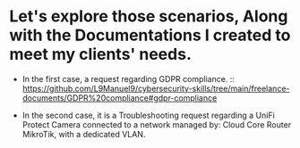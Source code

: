 # Let's explore those scenarios, Along with the Documentations I created to meet my clients' needs.

- In the first case, a request regarding GDPR compliance. :: https://github.com/L9Manuel9/cybersecurity-skills/tree/main/freelance-documents/GDPR%20compliance#gdpr-compliance

- In the second case, it is a Troubleshooting request regarding a UniFi Protect Camera connected to a network managed by: Cloud Core Router MikroTik, with a dedicated VLAN. 

